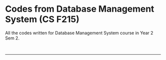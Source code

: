 # Codes from Database Management System (CS F215)

All the codes written for Database Management System course in Year 2 Sem 2.

<br>

---
